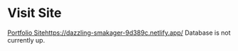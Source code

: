 # Visit Site
[Portfolio Site](https://dazzling-smakager-9d389c.netlify.app/)https://dazzling-smakager-9d389c.netlify.app/ Database is not currently up.
